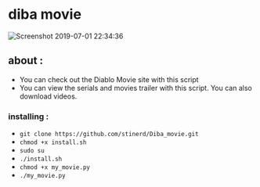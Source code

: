 # diba movie


![Screenshot 2019-07-01 22:34:36](https://user-images.githubusercontent.com/46731929/60457070-58a47380-9c50-11e9-9f8e-13c6ab9978bf.png)
## about :
- You can check out the Diablo Movie site with this script
- You can view the serials and movies trailer with this script. You can also download videos.

### installing :
- `git clone https://github.com/stinerd/Diba_movie.git`
- `chmod +x install.sh`
- `sudo su`
- `./install.sh`
- `chmod +x my_movie.py` 
- `./my_movie.py` 



